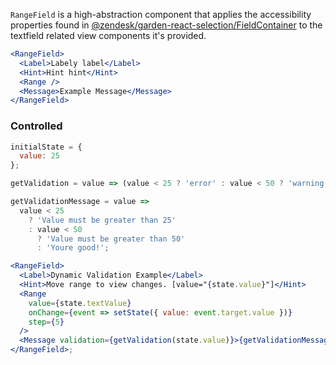 `RangeField` is a high-abstraction component that applies
the accessibility properties found in [@zendesk/garden-react-selection/FieldContainer](https://garden.zendesk.com/react-components/selection/)
to the textfield related view components it's provided.

```jsx
<RangeField>
  <Label>Labely label</Label>
  <Hint>Hint hint</Hint>
  <Range />
  <Message>Example Message</Message>
</RangeField>
```

### Controlled

```jsx
initialState = {
  value: 25
};

getValidation = value => (value < 25 ? 'error' : value < 50 ? 'warning' : 'success');

getValidationMessage = value =>
  value < 25
    ? 'Value must be greater than 25'
    : value < 50
      ? 'Value must be greater than 50'
      : 'Youre good!';

<RangeField>
  <Label>Dynamic Validation Example</Label>
  <Hint>Move range to view changes. [value="{state.value}"]</Hint>
  <Range
    value={state.textValue}
    onChange={event => setState({ value: event.target.value })}
    step={5}
  />
  <Message validation={getValidation(state.value)}>{getValidationMessage(state.value)}</Message>
</RangeField>;
```

